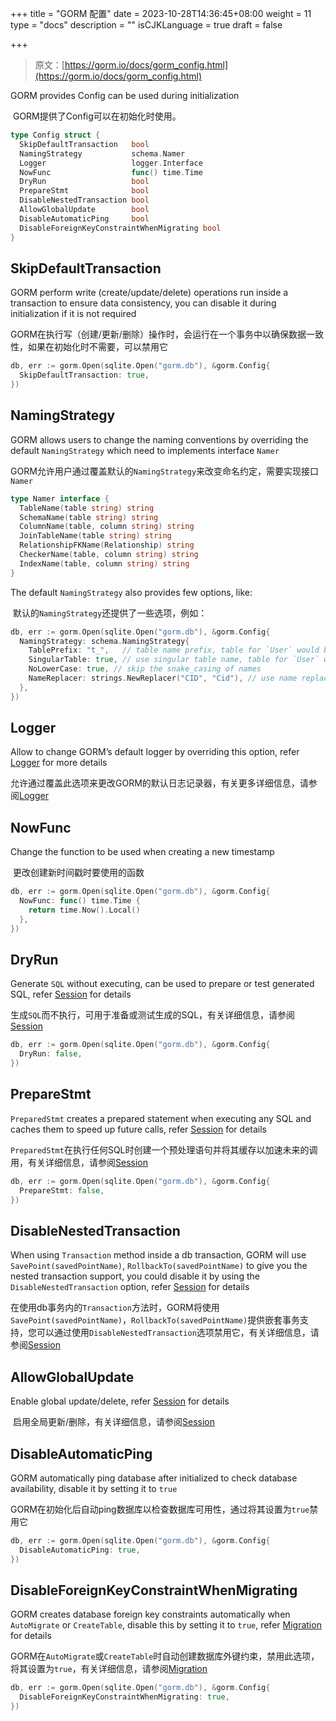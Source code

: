+++
title = "GORM 配置"
date = 2023-10-28T14:36:45+08:00
weight = 11
type = "docs"
description = ""
isCJKLanguage = true
draft = false

+++

> 原文：[https://gorm.io/docs/gorm_config.html](https://gorm.io/docs/gorm_config.html)

GORM provides Config can be used during initialization

​	GORM提供了Config可以在初始化时使用。

``` go
type Config struct {
  SkipDefaultTransaction   bool
  NamingStrategy           schema.Namer
  Logger                   logger.Interface
  NowFunc                  func() time.Time
  DryRun                   bool
  PrepareStmt              bool
  DisableNestedTransaction bool
  AllowGlobalUpdate        bool
  DisableAutomaticPing     bool
  DisableForeignKeyConstraintWhenMigrating bool
}
```

## SkipDefaultTransaction

GORM perform write (create/update/delete) operations run inside a transaction to ensure data consistency, you can disable it during initialization if it is not required

​	GORM在执行写（创建/更新/删除）操作时，会运行在一个事务中以确保数据一致性，如果在初始化时不需要，可以禁用它

``` go
db, err := gorm.Open(sqlite.Open("gorm.db"), &gorm.Config{
  SkipDefaultTransaction: true,
})
```

## NamingStrategy

GORM allows users to change the naming conventions by overriding the default `NamingStrategy` which need to implements interface `Namer`

​	GORM允许用户通过覆盖默认的`NamingStrategy`来改变命名约定，需要实现接口`Namer`

``` go
type Namer interface {
  TableName(table string) string
  SchemaName(table string) string
  ColumnName(table, column string) string
  JoinTableName(table string) string
  RelationshipFKName(Relationship) string
  CheckerName(table, column string) string
  IndexName(table, column string) string
}
```

The default `NamingStrategy` also provides few options, like:

​	默认的`NamingStrategy`还提供了一些选项，例如：

``` go
db, err := gorm.Open(sqlite.Open("gorm.db"), &gorm.Config{
  NamingStrategy: schema.NamingStrategy{
    TablePrefix: "t_",   // table name prefix, table for `User` would be `t_users`
    SingularTable: true, // use singular table name, table for `User` would be `user` with this option enabled
    NoLowerCase: true, // skip the snake_casing of names
    NameReplacer: strings.NewReplacer("CID", "Cid"), // use name replacer to change struct/field name before convert it to db name
  },
})
```

## Logger

Allow to change GORM’s default logger by overriding this option, refer [Logger](https://gorm.io/docs/logger.html) for more details

​	允许通过覆盖此选项来更改GORM的默认日志记录器，有关更多详细信息，请参阅[Logger](https://gorm.io/docs/logger.html)

## NowFunc

Change the function to be used when creating a new timestamp

​	更改创建新时间戳时要使用的函数

``` go
db, err := gorm.Open(sqlite.Open("gorm.db"), &gorm.Config{
  NowFunc: func() time.Time {
    return time.Now().Local()
  },
})
```

## DryRun

Generate `SQL` without executing, can be used to prepare or test generated SQL, refer [Session](https://gorm.io/docs/session.html) for details

​	生成`SQL`而不执行，可用于准备或测试生成的SQL，有关详细信息，请参阅[Session](https://gorm.io/docs/session.html)

``` go
db, err := gorm.Open(sqlite.Open("gorm.db"), &gorm.Config{
  DryRun: false,
})
```

## PrepareStmt

`PreparedStmt` creates a prepared statement when executing any SQL and caches them to speed up future calls, refer [Session](https://gorm.io/docs/session.html) for details

​	`PreparedStmt`在执行任何SQL时创建一个预处理语句并将其缓存以加速未来的调用，有关详细信息，请参阅[Session](https://gorm.io/docs/session.html)

``` go
db, err := gorm.Open(sqlite.Open("gorm.db"), &gorm.Config{
  PrepareStmt: false,
})
```

## DisableNestedTransaction

When using `Transaction` method inside a db transaction, GORM will use `SavePoint(savedPointName)`, `RollbackTo(savedPointName)` to give you the nested transaction support, you could disable it by using the `DisableNestedTransaction` option, refer [Session](https://gorm.io/docs/session.html) for details

​	在使用db事务内的`Transaction`方法时，GORM将使用`SavePoint(savedPointName)`，`RollbackTo(savedPointName)`提供嵌套事务支持，您可以通过使用`DisableNestedTransaction`选项禁用它，有关详细信息，请参阅[Session](https://gorm.io/docs/session.html)

## AllowGlobalUpdate

Enable global update/delete, refer [Session](https://gorm.io/docs/session.html) for details

​	启用全局更新/删除，有关详细信息，请参阅[Session](https://gorm.io/docs/session.html)

## DisableAutomaticPing

GORM automatically ping database after initialized to check database availability, disable it by setting it to `true`

​	GORM在初始化后自动ping数据库以检查数据库可用性，通过将其设置为`true`禁用它

``` go
db, err := gorm.Open(sqlite.Open("gorm.db"), &gorm.Config{
  DisableAutomaticPing: true,
})
```

## DisableForeignKeyConstraintWhenMigrating

GORM creates database foreign key constraints automatically when `AutoMigrate` or `CreateTable`, disable this by setting it to `true`, refer [Migration](https://gorm.io/docs/migration.html) for details

​	GORM在`AutoMigrate`或`CreateTable`时自动创建数据库外键约束，禁用此选项，将其设置为`true`，有关详细信息，请参阅[Migration](https://gorm.io/docs/migration.html)

``` go
db, err := gorm.Open(sqlite.Open("gorm.db"), &gorm.Config{
  DisableForeignKeyConstraintWhenMigrating: true,
})
```